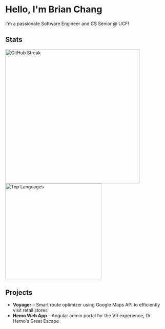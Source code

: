 # Hello, I'm Brian Chang

I'm a passionate Software Engineer and CS Senior @ UCF! 


## Stats

<div>
      <img src="https://streak-stats.demolab.com?user=brimatt16219&theme=tokyonight&hide_border=true" alt="GitHub Streak" width="418.8461538"/>
      <img src="https://github-readme-stats.vercel.app/api/top-langs/?username=brimatt16219&size_weight=0.3&count_weight=0.7&layout=compact&langs_count=6&theme=tokyonight&hide_border=true" alt="Top Languages" width="300"/>
</div>



## Projects

- **Voyager** – Smart route optimizer using Google Maps API to efficiently visit retail stores  
- **Hemo Web App** – Angular admin portal for the VR experience, Dr. Hemo's Great Escape
